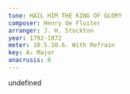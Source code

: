 ```yaml
---
tune: HAIL HIM THE KING OF GLORY
composer: Henry de Fluiter
arranger: J. H. Stockton
year: 1792-1872
meter: 10.5.10.6. With Refrain
key: A♭ Major
anacrusis: 0
---
```

undefined
